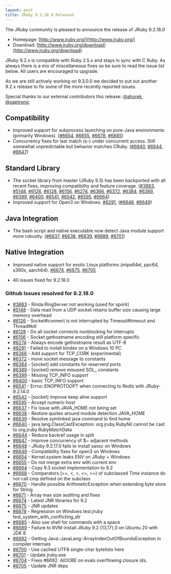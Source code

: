 ```yaml
---
layout: post
title: JRuby 9.2.18.0 Released
---
```

The JRuby community is pleased to announce the release of JRuby 9.2.18.0

- Homepage: [http://www.jruby.org/](http://www.jruby.org/)
- Download: [http://www.jruby.org/download](http://www.jruby.org/download)

JRuby 9.2.x is compatible with Ruby 2.5.x and stays in sync with C Ruby.  As always there is a mix of miscellaneous fixes so be sure to read the issue list below.  All users are encouraged to upgrade.

As we are still actively working on 9.3.0.0 we decided to put out another 9.2.x release to fix some of the more recently reported issues.

Special thanks to our external contributors this release: [@ahorek](https://github.com/ahorek), [@xaptronic](https://github.com/xaptronic)

Compatibility
-------------

* Improved support for subprocess launching on pure-Java environments (primarily Windows). ([#6654](https://github.com/jruby/jruby/issues/6654), [#6655](https://github.com/jruby/jruby/issues/6655), [#6678](https://github.com/jruby/jruby/issues/6678), [#6685](https://github.com/jruby/jruby/issues/6685))
* Concurrency fixes for last match (`$~`) under concurrent access. Still somewhat unpredictable but behavior matches CRuby. ([#6640](https://github.com/jruby/jruby/issues/6640), [#6644](https://github.com/jruby/jruby/issues/6644), [#6647](https://github.com/jruby/jruby/issues/6647))

Standard Library
----------------

* The socket library from master (JRuby 9.3) has been backported with all recent fixes, improving compatibility and feature coverage. ([#3883](https://github.com/jruby/jruby/issues/3883), [#5148](https://github.com/jruby/jruby/issues/5148), [#6126](https://github.com/jruby/jruby/issues/6126), [#6128](https://github.com/jruby/jruby/issues/6128), [#6156](https://github.com/jruby/jruby/issues/6156), [#6274](https://github.com/jruby/jruby/issues/6274), [#6366](https://github.com/jruby/jruby/issues/6366), [#6372](https://github.com/jruby/jruby/issues/6372), [#6384](https://github.com/jruby/jruby/issues/6384), [#6389](https://github.com/jruby/jruby/issues/6389), [#6399](https://github.com/jruby/jruby/issues/6399), [#6400](https://github.com/jruby/jruby/issues/6400), [#6541](https://github.com/jruby/jruby/issues/6541), [#6542](https://github.com/jruby/jruby/issues/6542), [#6595](https://github.com/jruby/jruby/issues/6595), [#6664](https://github.com/jruby/jruby/issues/6644))
* Improved support for Open3 on Windows. [#6291](https://github.com/jruby/jruby/issues/6291), ([#6648](https://github.com/jruby/jruby/issues/), [#6649](https://github.com/jruby/jruby/issues/6649))

Java Integration
----------------

* The bash script and native executable now detect Java module support more robustly. ([#6637](https://github.com/jruby/jruby/issues/6637), [#6638](https://github.com/jruby/jruby/issues/6638), [#6639](https://github.com/jruby/jruby/issues/6639), [#6689](https://github.com/jruby/jruby/issues/6689), [#6701](https://github.com/jruby/jruby/issues/6701))

Native Integration
------------------

* Improved native support for exotic Linux platforms (mips64el, ppc64, s390x, aarch64). [#6674](https://github.com/jruby/jruby/issues/6674), [#6675](https://github.com/jruby/jruby/issues/6675), [#6705](https://github.com/jruby/jruby/issues/6705)

- 40 issues fixed for 9.2.18.0

### Github Issues resolved for 9.2.18.0

<ul>
<li><a href="https://github.com/jruby/jruby/issues/3883">#3883</a> - Rinda:RingServer not working (used for spork)</li>
<li><a href="https://github.com/jruby/jruby/issues/5148">#5148</a> - Data read from a UDP socket retains buffer size causing large memory overhead</li>
<li><a href="https://github.com/jruby/jruby/issues/6126">#6126</a> - Socket#connect is not interrupted by Timeout#timeout and Thread#kill</li>
<li><a href="https://github.com/jruby/jruby/pull/6128">#6128</a> - Do all socket connects nonblocking for interrupts</li>
<li><a href="https://github.com/jruby/jruby/issues/6156">#6156</a> - Socket.gethostname encoding still platform specific</li>
<li><a href="https://github.com/jruby/jruby/pull/6274">#6274</a> - Always encode gethostname result as UTF-8</li>
<li><a href="https://github.com/jruby/jruby/issues/6291">#6291</a> - Failed to install bindex on a Windows 10 PC</li>
<li><a href="https://github.com/jruby/jruby/pull/6366">#6366</a> - Add support for TCP_CORK (experimental)</li>
<li><a href="https://github.com/jruby/jruby/pull/6372">#6372</a> - move socket message to constants</li>
<li><a href="https://github.com/jruby/jruby/pull/6384">#6384</a> - [socket] add constants for reserverd ports</li>
<li><a href="https://github.com/jruby/jruby/pull/6389">#6389</a> - [socket] remove misused SOL_ constants</li>
<li><a href="https://github.com/jruby/jruby/issues/6399">#6399</a> - Missing TCP_INFO support</li>
<li><a href="https://github.com/jruby/jruby/pull/6400">#6400</a> - basic TCP_INFO support</li>
<li><a href="https://github.com/jruby/jruby/issues/6541">#6541</a> - Errno::ENOPROTOOPT when connecting to Redis with JRuby-9.2.14.0</li>
<li><a href="https://github.com/jruby/jruby/pull/6542">#6542</a> - [socket] improve keep alive support</li>
<li><a href="https://github.com/jruby/jruby/pull/6595">#6595</a> - Accept numeric host</li>
<li><a href="https://github.com/jruby/jruby/issues/6637">#6637</a> - Fix issue with JAVA_HOME not being set</li>
<li><a href="https://github.com/jruby/jruby/pull/6638">#6638</a> - Restore quotes around module detection JAVA_HOME</li>
<li><a href="https://github.com/jruby/jruby/pull/6639">#6639</a> - Resolve symlinked java command to find home</li>
<li><a href="https://github.com/jruby/jruby/issues/6640">#6640</a> - java.lang.ClassCastException: org.jruby.RubyNil cannot be cast to org.jruby.RubyMatchData</li>
<li><a href="https://github.com/jruby/jruby/pull/6644">#6644</a> - Reduce backref usage in split</li>
<li><a href="https://github.com/jruby/jruby/pull/6647">#6647</a> - Improve concurrency of $~ adjacent methods</li>
<li><a href="https://github.com/jruby/jruby/issues/6648">#6648</a> - JRuby 9.2.17.0 fails to install sassc on Windows</li>
<li><a href="https://github.com/jruby/jruby/pull/6649">#6649</a> - Compatibility fixes for open3 on Windows</li>
<li><a href="https://github.com/jruby/jruby/issues/6654">#6654</a> - Kernel.system leaks ENV on JRuby + Windows</li>
<li><a href="https://github.com/jruby/jruby/pull/6655">#6655</a> - Do not merge extra env with current env</li>
<li><a href="https://github.com/jruby/jruby/pull/6664">#6664</a> - Copy 9.3 socket implementation to 9.2</li>
<li><a href="https://github.com/jruby/jruby/issues/6668">#6668</a> - Comparators (==, <, >, <=, >=) of subclassed Time instance do not call cmp defined on the subclass</li>
<li><a href="https://github.com/jruby/jruby/pull/6670">#6670</a> - Handle possible ArithmeticException when extending byte store for String</li>
<li><a href="https://github.com/jruby/jruby/pull/6671">#6671</a> - Array max size auditing and fixes</li>
<li><a href="https://github.com/jruby/jruby/pull/6674">#6674</a> - Latest JNR libraries for 9.2</li>
<li><a href="https://github.com/jruby/jruby/pull/6675">#6675</a> - JNR updates</li>
<li><a href="https://github.com/jruby/jruby/issues/6678">#6678</a> - Regression on Windows test:jruby test_system_with_conflicting_dir</li>
<li><a href="https://github.com/jruby/jruby/pull/6685">#6685</a> - Also use shell for commands with a space</li>
<li><a href="https://github.com/jruby/jruby/issues/6689">#6689</a> - Failure to RVM-install JRuby 9.2.{13,17},0 on Ubuntu 20 with JDK 8</li>
<li><a href="https://github.com/jruby/jruby/issues/6692">#6692</a> - Getting Java::JavaLang::ArrayIndexOutOfBoundsException in compiler internals</li>
<li><a href="https://github.com/jruby/jruby/pull/6700">#6700</a> - Use cached UTF8 single-char bytelists here</li>
<li><a href="https://github.com/jruby/jruby/issues/6701">#6701</a> - Update jruby.exe</li>
<li><a href="https://github.com/jruby/jruby/pull/6704">#6704</a> - Fixes #6692.  AIOOBE on evals overflowing closure ids.</li>
<li><a href="https://github.com/jruby/jruby/pull/6705">#6705</a> - Update JNR deps</li>
</ul>
